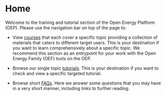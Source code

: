 # Home

Welcome to the training and tutorial section of the Open Energy Platform (OEP). Please use the navigation bar on top of the page to:

* View [courses](https://openenergyplatform.github.io/tutorial/courses/01_introduction/) that each cover a specific topic providing a collection of materials that caters to different target users. This is your destination if you want to learn comprehensively about a specific topic. We recommend this section as an entrypoint for your work with the Open Energy Family (OEF) tools on the OEP.

* Browse our single topic [tutorials](https://openenergyplatform.github.io/tutorial/tutorials/). This is your destination if you want to check and view a specific targeted tutorial. 

* Browse short [FAQs](faq.md). Here we answer some questions that you may have in a very short manner, including links to further reading.
